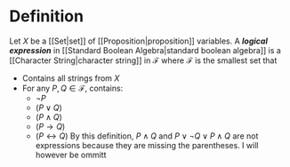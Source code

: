 # Definition
Let $X$ be a [[Set|set]] of [[Proposition|proposition]] variables. A ___logical expression___ in [[Standard Boolean Algebra|standard boolean algebra]] is a [[Character String|character string]] in $\mathcal{F}$ where $\mathcal{F}$ is the smallest set that
- Contains all strings from $X$ 
- For any $P, Q \in \mathcal{F}$, contains:
	- $\lnot P$
	- $(P \lor Q)$
	- $(P \land Q)$
	- $(P \rightarrow Q)$
	- $(P \leftrightarrow Q)$
By this definition, $P \land Q$ and $P \lor \lnot Q \lor P \land Q$ are not expressions because they are missing the parentheses. I will however be ommitt